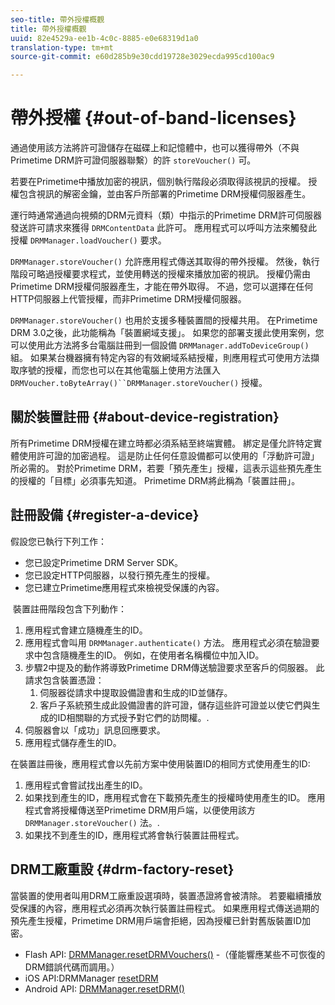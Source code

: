 ```yaml
---
seo-title: 帶外授權概觀
title: 帶外授權概觀
uuid: 82e4529a-ee1b-4c0c-8885-e0e68319d1a0
translation-type: tm+mt
source-git-commit: e60d285b9e30cdd19728e3029ecda995cd100ac9

---
```



# 帶外授權 {#out-of-band-licenses}

通過使用該方法將許可證儲存在磁碟上和記憶體中，也可以獲得帶外（不與Primetime DRM許可證伺服器聯繫）的許 `storeVoucher()` 可。

若要在Primetime中播放加密的視訊，個別執行階段必須取得該視訊的授權。 授權包含視訊的解密金鑰，並由客戶所部署的Primetime DRM授權伺服器產生。

運行時通常通過向視頻的DRM元資料（類）中指示的Primetime DRM許可伺服器發送許可請求來獲得 `DRMContentData` 此許可。 應用程式可以呼叫方法來觸發此授權 `DRMManager.loadVoucher()` 要求。

`DRMManager.storeVoucher()` 允許應用程式傳送其取得的帶外授權。 然後，執行階段可略過授權要求程式，並使用轉送的授權來播放加密的視訊。 授權仍需由Primetime DRM授權伺服器產生，才能在帶外取得。 不過，您可以選擇在任何HTTP伺服器上代管授權，而非Primetime DRM授權伺服器。

`DRMManager.storeVoucher()` 也用於支援多種裝置間的授權共用。 在Primetime DRM 3.0之後，此功能稱為「裝置網域支援」。 如果您的部署支援此使用案例，您可以使用此方法將多台電腦註冊到一個設備 `DRMManager.addToDeviceGroup()` 組。 如果某台機器擁有特定內容的有效網域系結授權，則應用程式可使用方法擷取序號的授權，而您也可以在其他電腦上使用方法匯入 `DRMVoucher.toByteArray()``DRMManager.storeVoucher()` 授權。

## 關於裝置註冊 {#about-device-registration}

所有Primetime DRM授權在建立時都必須系結至終端實體。 綁定是僅允許特定實體使用許可證的加密過程。 這是防止任何任意設備都可以使用的「浮動許可證」所必需的。 對於Primetime DRM，若要「預先產生」授權，這表示這些預先產生的授權的「目標」必須事先知道。 Primetime DRM將此稱為「裝置註冊」。

## 註冊設備 {#register-a-device}

假設您已執行下列工作：

* 您已設定Primetime DRM Server SDK。
* 您已設定HTTP伺服器，以發行預先產生的授權。
* 您已建立Primetime應用程式來檢視受保護的內容。

 裝置註冊階段包含下列動作：

1. 應用程式會建立隨機產生的ID。
1. 應用程式會叫用 `DRMManager.authenticate()` 方法。 應用程式必須在驗證要求中包含隨機產生的ID。 例如，在使用者名稱欄位中加入ID。
1. 步驟2中提及的動作將導致Primetime DRM傳送驗證要求至客戶的伺服器。 此請求包含裝置憑證：
   1. 伺服器從請求中提取設備證書和生成的ID並儲存。
   1. 客戶子系統預生成此設備證書的許可證，儲存這些許可證並以使它們與生成的ID相關聯的方式授予對它們的訪問權。.
1. 伺服器會以「成功」訊息回應要求。
1. 應用程式儲存產生的ID。

在裝置註冊後，應用程式會以先前方案中使用裝置ID的相同方式使用產生的ID:
1. 應用程式會嘗試找出產生的ID。
1. 如果找到產生的ID，應用程式會在下載預先產生的授權時使用產生的ID。 應用程式會將授權傳送至Primetime DRM用戶端，以便使用該方 `DRMManager.storeVoucher()` 法。.
1. 如果找不到產生的ID，應用程式將會執行裝置註冊程式。

## DRM工廠重設 {#drm-factory-reset}

當裝置的使用者叫用DRM工廠重設選項時，裝置憑證將會被清除。 若要繼續播放受保護的內容，應用程式必須再次執行裝置註冊程式。 如果應用程式傳送過期的預先產生授權，Primetime DRM用戶端會拒絕，因為授權已針對舊版裝置ID加密。

* Flash API: [DRMManager.resetDRMVouchers()](https://help.adobe.com/en_US/FlashPlatform/reference/actionscript/3/flash/net/drm/DRMManager.html#resetDRMVouchers()) -（僅能響應某些不可恢復的DRM錯誤代碼而調用。）
* iOS API:DRMManager [resetDRM](https://help.adobe.com/en_US/primetime/api/drm-apis/client/ios/interface_d_r_m_manager.html#a0dd6c9662428583196e0419d3ea69446)
* Android API: [DRMManager.resetDRM()](https://help.adobe.com/en_US/primetime/api/drm-apis/client/android/com/adobe/ave/drm/DRMManager.html#resetDRM(com.adobe.ave.drm.DRMOperationErrorCallback,%20com.adobe.ave.drm.DRMOperationCompleteCallback))
